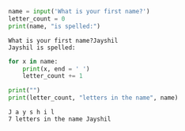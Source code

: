 ```python
name = input('What is your first name?')
letter_count = 0
print(name, "is spelled:")
```

    What is your first name?Jayshil
    Jayshil is spelled:
    


```python
for x in name:
    print(x, end = ' ')
    letter_count += 1

print("")
print(letter_count, "letters in the name", name)
```

    J a y s h i l 
    7 letters in the name Jayshil
    


```python

```
